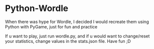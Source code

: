 # Python-Wordle
When there was hype for Wordle, I decided I would recreate them using Python with PyGame, just for fun and practice

If u want to play, just run wordle.py, and if u would want to change/reset your statistics, change values in the stats.json file.
Have fun ;D

